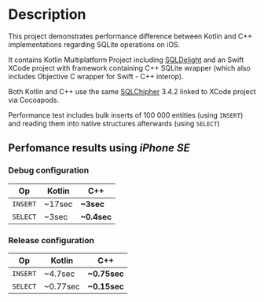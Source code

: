 # Description

This project demonstrates performance difference between Kotlin and C++ implementations regarding SQLite operations on iOS.

It contains Kotlin Multiplatform Project including [SQLDelight](https://github.com/cashapp/sqldelight) and an Swift XCode project with framework containing C++ SQLite wrapper (which also includes Objective C wrapper for Swift - C++ interop).

Both Kotlin and C++ use the same [SQLChipher](https://github.com/sqlcipher/sqlcipher) 3.4.2 linked to XCode project via Cocoapods.

Performance test includes bulk inserts of 100 000 entities (using `INSERT`) and reading them into native structures afterwards (using `SELECT`)

## Perfomance results using _iPhone SE_ 

### Debug configuration

|  Op      | Kotlin  | C++         |
| -------- | ------- | ----------- |
| `INSERT` | ~17sec  | **~3sec**   |
| `SELECT` | ~3sec   | **~0.4sec** |

### Release configuration

|  Op      | Kotlin   | C++          |
| -------- | -------- | ------------ |
| `INSERT` | ~4.7sec  | **~0.75sec** |
| `SELECT` | ~0.77sec | **~0.15sec**  |

